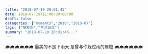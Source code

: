 ```yaml
---
title: "2018-07-19 20:01:45"
date: 2018-07-19T11:00:00+08:00
draft: false
categories: ["moments","2018","2018-07"]
tags: ["朋友圈","生活记录"]
summary: "2018-07-19 20:01:45..."
---
```


🌧️🌧️🌧️🌧️🌧️🌧️
最美的不是下雨天
是曾与你躲过雨的屋檐
🌧️🌧️🌧️🌧️🌧️🌧️

